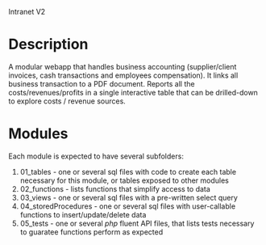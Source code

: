 Intranet V2

# Description

A modular webapp that handles business accounting (supplier/client invoices, cash transactions and employees compensation).
It links all business transaction to a PDF document.
Reports all the costs/revenues/profits in a single interactive table that can be drilled-down to explore costs / revenue sources.

# Modules

Each module is expected to have several subfolders:
1. 01_tables - one or several sql files with code to create each table necessary for this module, or tables exposed to other modules
2. 02_functions - lists functions that simplify access to data
3. 03_views - one or several sql files with a pre-written select query
4. 04_storedProcedures - one or several sql files with user-callable functions to insert/update/delete data
5. 05_tests - one or several _php_ fluent API files, that lists tests necessary to guaratee functions perform as expected


